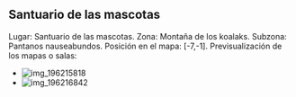 ## Santuario de las mascotas
Lugar: Santuario de las mascotas.
Zona: Montaña de los koalaks.
Subzona: Pantanos nauseabundos.
Posición en el mapa: [-7,-1].
Previsualización de los mapas o salas:
- ![img_196215818](https://media.discordapp.net/attachments/1115311447145193482/1115345460043980880/196215818.jpg)
- ![img_196216842](https://media.discordapp.net/attachments/1115311447145193482/1115345485063008296/196216842.jpg)